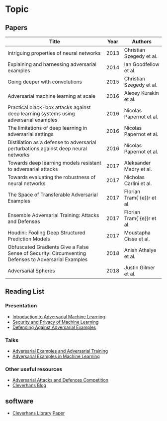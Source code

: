 # Topic

## Papers

| Title                                                        | Year | Authors                     |
| ------------------------------------------------------------ | ---- | --------------------------- |
| Intriguing properties of neural networks                     | 2013 | Christian Szegedy et al.    |
| Explaining and harnessing adversarial examples               | 2014 | Ian Goodfellow et al.       |
| Going deeper with convolutions                               | 2015 | Christian Szegedy et al.    |
| Adversarial machine learning at scale                        | 2016 | Alexey Kurakin et al.       |
| Practical black-box attacks against deep learning systems using adversarial examples | 2016 | Nicolas Papernot et al.     |
| The limitations of deep learning in adversarial settings     | 2016 | Nicolas Papernot et al.     |
| Distillation as a defense to adversarial perturbations against deep neural networks | 2016 | Nicolas Papernot et al.     |
| Towards deep learning models resistant to adversarial attacks | 2017 | Aleksander Madry et al.     |
| Towards evaluating the robustness of neural networks         | 2017 | Nicholas Carlini et al.     |
| The Space of Transferable Adversarial Examples               | 2017 | Florian Tram{\`{e}}r et al. |
| Ensemble Adversarial Training: Attacks and Defenses          | 2017 | Florian Tram{\`{e}}r et al. |
| Houdini: Fooling Deep Structured Prediction Models           | 2017 | Moustapha Cisse et al.      |
| Obfuscated Gradients Give a False Sense of Security: Circumventing Defenses to Adversarial Examples | 2018 | Anish Athalye et al.        |
| Adversarial Spheres                                          | 2018 | Justin Gilmer et al.        |

## Reading List

### Presentation

- [Introduction to Adversarial Machine Learning](http://nthakor.me/adversarial_ml)
- [Security and Privacy of Machine Learning](http://www.iangoodfellow.com/slides/2018-04-rsa.pdf)
- [Defending Against Adversarial Examples](http://www.iangoodfellow.com/slides/2017-12-08-defending.pdf)

### Talks

- [Adversarial Examples and Adversarial Training](https://www.youtube.com/watch?v=CIfsB_EYsVI)
- [Adversarial Examples in Machine Learning](https://www.youtube.com/watch?v=hUukErt3-7w&t=1s)

### Other useful resources

- [Adversarial Attacks and Defences Competition](https://arxiv.org/abs/1804.00097)
- [Cleverhans Blog](http://cleverhans.io/)

## software

- [Cleverhans Library](https://github.com/tensorflow/cleverhans) [Paper](https://arxiv.org/abs/1610.00768)
